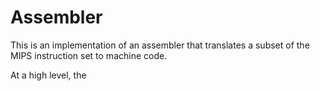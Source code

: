 # Assembler
This is an implementation of an assembler that translates a subset of the MIPS instruction set to machine code.

At a high level, the
